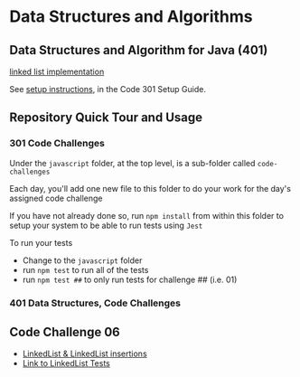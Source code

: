 # Data Structures and Algorithms

## Data Structures and Algorithm for Java (401)
[linked list implementation](.java/datastructures/lib/src/main/java/linkedlist)

See [setup instructions](https://codefellows.github.io/setup-guide/code-301/2-code-challenges), in the Code 301 Setup Guide.

## Repository Quick Tour and Usage

### 301 Code Challenges

Under the `javascript` folder, at the top level, is a sub-folder called `code-challenges`

Each day, you'll add one new file to this folder to do your work for the day's assigned code challenge

If you have not already done so, run `npm install` from within this folder to setup your system to be able to run tests using `Jest`

To run your tests

- Change to the `javascript` folder
- run `npm test` to run all of the tests
- run `npm test ##` to only run tests for challenge ## (i.e. 01)

### 401 Data Structures, Code Challenges
 
## Code Challenge 06
* [LinkedList & LinkedList insertions](https://github.com/jennisung/data-structures-and-algorithms/blob/main/java/datastructures/lib/src/main/java/datastructures/linkedlist/LinkedList.java)
* [Link to LinkedList Tests](https://github.com/jennisung/data-structures-and-algorithms/blob/main/java/datastructures/lib/src/test/java/datastructures/linkedlist/LinkedListTest.java)
